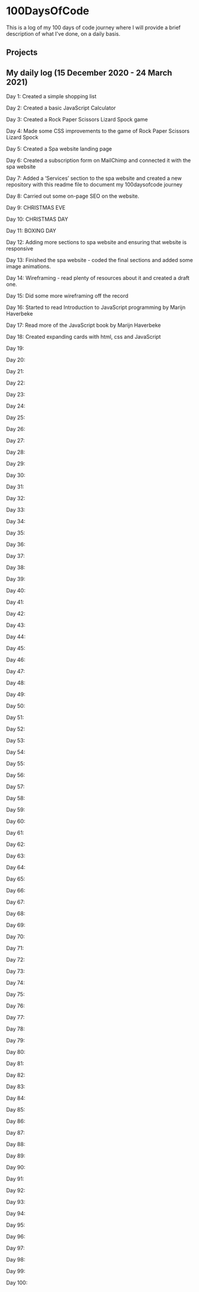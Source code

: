 # 100DaysOfCode
This is a log of my 100 days of code journey where I will provide a brief description of what I've done, on a daily basis. 

## Projects  
 
## My daily log (15 December 2020 - 24 March 2021)
Day 1: Created a simple shopping list

Day 2: Created a basic JavaScript Calculator

Day 3: Created a Rock Paper Scissors Lizard Spock game

Day 4: Made some CSS improvements to the game of Rock Paper Scissors Lizard Spock

Day 5: Created a Spa website landing page

Day 6: Created a subscription form on MailChimp and connected it with the spa website

Day 7: Added a ‘Services’ section to the spa website and created a new repository with this readme file to document my 100daysofcode journey

Day 8: Carried out some on-page SEO on the website. 

Day 9: CHRISTMAS EVE

Day 10: CHRISTMAS DAY

Day 11: BOXING DAY

Day 12: Adding more sections to spa website and ensuring that website is responsive

Day 13: Finished the spa website - coded the final sections and added some image animations.

Day 14: Wireframing - read plenty of resources about it and created a draft one.

Day 15: Did some more wireframing off the record 

Day 16: Started to read Introduction to JavaScript programming by Marijn Haverbeke

Day 17: Read more of the JavaScript book by Marijn Haverbeke

Day 18: Created expanding cards with html, css and JavaScript

Day 19: 

Day 20: 

Day 21: 

Day 22: 

Day 23: 

Day 24: 

Day 25: 

Day 26: 

Day 27: 

Day 28: 

Day 29: 

Day 30: 

Day 31: 

Day 32: 

Day 33: 

Day 34: 

Day 35: 

Day 36: 

Day 37: 

Day 38: 

Day 39:

Day 40: 

Day 41: 

Day 42: 

Day 43: 

Day 44: 

Day 45: 

Day 46: 

Day 47: 

Day 48: 

Day 49: 

Day 50:

Day 51: 

Day 52: 

Day 53: 

Day 54:

Day 55: 

Day 56: 

Day 57: 

Day 58:

Day 59:

Day 60: 

Day 61: 

Day 62: 

Day 63: 

Day 64: 

Day 65: 

Day 66: 

Day 67: 

Day 68:

Day 69:

Day 70: 

Day 71: 

Day 72: 

Day 73: 

Day 74: 

Day 75: 

Day 76: 

Day 77: 

Day 78: 

Day 79: 

Day 80: 

Day 81:

Day 82: 

Day 83: 

Day 84: 

Day 85: 

Day 86: 

Day 87: 

Day 88: 

Day 89: 

Day 90: 

Day 91: 

Day 92: 

Day 93: 

Day 94: 

Day 95: 

Day 96: 

Day 97: 

Day 98: 

Day 99: 

Day 100: 


